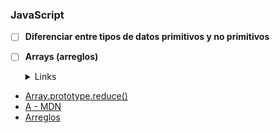 ### JavaScript

- [ ] **Diferenciar entre tipos de datos primitivos y no primitivos**

- [ ] **Arrays (arreglos)**

  <details><summary>Links</summary><p>

  - [Array.prototype.map()](https://developer.mozilla.org/es/docs/Web/JavaScript/Reference/Global_Objects/Array/map)

- [Array.prototype.reduce()](https://developer.mozilla.org/es/docs/Web/JavaScript/Reference/Global_Objects/Array/Reduce)
- [A - MDN](https://developer.mozilla.org/es/docs/Web/JavaScript/Reference/Global_Objects/Array/Reduce)
- [Arreglos](curriculum.laboratoria.a/e/topics/javascript/04-arrays)

</p></details>
